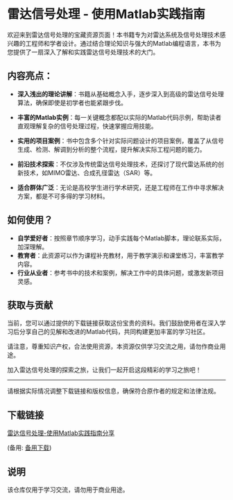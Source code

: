 # 雷达信号处理 - 使用Matlab实践指南

欢迎来到雷达信号处理的宝藏资源页面！本书籍专为对雷达系统及信号处理技术感兴趣的工程师和学者设计。通过结合理论知识与强大的Matlab编程语言，本书为您提供了一扇深入了解和实践雷达信号处理技术的大门。

## 内容亮点：

- **深入浅出的理论讲解**：书籍从基础概念入手，逐步深入到高级的雷达信号处理算法，确保即使是初学者也能紧跟步伐。
  
- **丰富的Matlab实例**：每一关键概念都配以实际的Matlab代码示例，帮助读者直观理解复杂的信号处理过程，快速掌握应用技能。
  
- **实用的项目案例**：书中包含多个针对实际问题设计的项目案例，覆盖了从信号生成、检测、解调到分析的整个流程，提升解决实际工程问题的能力。
  
- **前沿技术探索**：不仅涉及传统雷达信号处理技术，还探讨了现代雷达系统的创新技术，如MIMO雷达、合成孔径雷达（SAR）等。
  
- **适合群体广泛**：无论是高校学生进行学术研究，还是工程师在工作中寻求解决方案，都是不可多得的学习材料。

## 如何使用？

- **自学爱好者**：按照章节顺序学习，动手实践每个Matlab脚本，理论联系实际，加深理解。
- **教育者**：此资源可以作为课程补充教材，用于教学演示和课堂练习，丰富教学内容。
- **行业从业者**：参考书中的技术和案例，解决工作中的具体问题，或激发新项目灵感。

## 获取与贡献

当前，您可以通过提供的下载链接获取这份宝贵的资料。我们鼓励使用者在深入学习后分享自己的见解和改进的Matlab代码，共同构建更加丰富的学习社区。

请注意，尊重知识产权，合法使用资源，本资源仅供学习交流之用，请勿作商业用途。

加入雷达信号处理的探索之旅，让我们一起开启这段精彩的学习之旅吧！

---

请根据实际情况调整下载链接和版权信息，确保符合原作者的规定和法律法规。

## 下载链接
[雷达信号处理-使用Matlab实践指南分享](https://pan.quark.cn/s/175bfaa7964d) 

(备用: [备用下载](https://pan.baidu.com/s/1Ny9rbiCJZinToy1xch5ciw?pwd=1234))

## 说明

该仓库仅用于学习交流，请勿用于商业用途。
